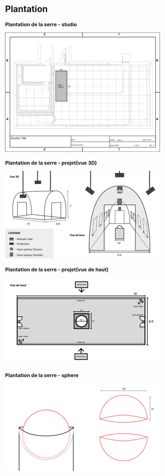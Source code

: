 # Plantation
### Plantation de la serre - studio
![Plantation_serre_studio](assets/plantation_serre.jpg)
### Plantation de la serre - projet(vue 3D)
![Plantation serre](assets/plantation_serre_3d.jpg)
### Plantation de la serre - projet(vue de haut)
![Plantation serre haut](assets/plantation_serre_haut.jpg)
### Plantation de la serre - sphere
![Plantation sphere](assets/plantation_sphere.png)

